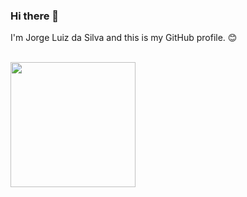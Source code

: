 ### Hi there 👋

I'm Jorge Luiz da Silva and this is my GitHub profile. 😊 

<br />
<a href="https://github.com/jlsilva01/github-readme-stats">
  <img height=200 align="center" src="https://github-readme-stats.vercel.app/api/top-langs/?username=jlsilva01&layout=compact" />
</a>
